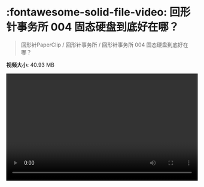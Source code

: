 # :fontawesome-solid-file-video: 回形针事务所 004 固态硬盘到底好在哪？

> 回形针PaperClip / 回形针事务所 / 回形针事务所 004 固态硬盘到底好在哪？

**视频大小**: 40.93 MB

<video id="V-872678cad6e4b3c02a9470c897e12d56" width="512" height="288" preload="none" playsinline webkit-playsinline></video>